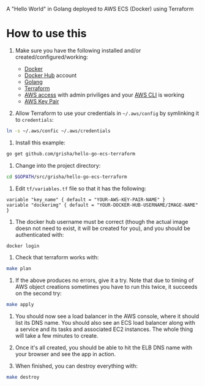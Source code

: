 
A "Hello World" in Golang deployed to AWS ECS (Docker) using Terraform

# How to use this
1. Make sure you have the following installed and/or created/configured/working:
   * [Docker](http://www.docker.com)
   * [Docker Hub](https://hub.docker.com/) account
   * [Golang](https://golang.org/doc/install)
   * [Terraform](https://www.terraform.io/)
   * [AWS access](https://console.aws.amazon.com/) with admin priviliges and your [AWS CLI](http://docs.aws.amazon.com/cli/latest/userguide/installing.html) is working
   * [AWS Key Pair](http://docs.aws.amazon.com/AWSEC2/latest/UserGuide/ec2-key-pairs.html)

1. Allow Terraform to use your credentials in `~/.aws/config` by symlinking it to `credentials`:

  ```sh
  ln -s ~/.aws/confic ~/.aws/credentials
  ```
1. Install this example:

  ```sh
  go get github.com/grisha/hello-go-ecs-terraform
  ```
1. Change into the project directory:

  ```sh
  cd $GOPATH/src/grisha/hello-go-ecs-terraform
  ```

1. Edit `tf/variables.tf` file so that it has the following:

  ```
  variable "key_name" { default = "YOUR-AWS-KEY-PAIR-NAME" }
  variable "dockerimg" { default = "YOUR-DOCKER-HUB-USERNAME/IMAGE-NAME" }
  ```
1. The docker hub username must be correct (though the actual image doesn not need to exist, it will be created for you), and you should be authenticated with:

  ```sh
  docker login
  ```
1. Check that terraform works with:
  ```sh
  make plan
  ```

1. If the above produces no errors, give it a try. Note that due to timing of AWS object creations sometimes you have to run this twice, it succeeds on the second try:
  ```sh
  make apply
  ```

1. You should now see a load balancer in the AWS console, where it should list its DNS name. You should also see an ECS load balancer along with a service and its tasks and associated EC2 instances. The whole thing will take a few minutes to create.

1. Once it's all created, you should be able to hit the ELB DNS name with your browser and see the app in action.

1. When finished, you can destroy everything with:

  ```sh
  make destroy
  ```
